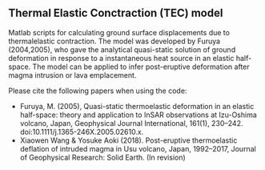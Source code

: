 ## Thermal Elastic Conctraction (TEC) model 

Matlab scripts for calculating ground surface displacements due to thermalelastic contraction. The model was developed by Furuya (2004,2005), who gave the analytical quasi-static solution of ground deformation in response to a instantaneous heat source in an elastic half-space. The model can be applied to infer post-eruptive deformation after magma intrusion or lava emplacement. 

Please cite the following papers when using the code:
- Furuya, M. (2005), Quasi-static thermoelastic deformation in an elastic half-space: theory and application to InSAR observations  at  Izu-Oshima  volcano,  Japan,  Geophysical  Journal  International,  161(1),  230–242. doi:10.1111/j.1365-246X.2005.02610.x.
- Xiaowen Wang & Yosuke Aoki (2018). Post-eruptive thermoelastic deflation of intruded magma in Usu volcano, Japan, 1992–2017, Journal of Geophysical Research: Solid Earth. (In revision)
```
